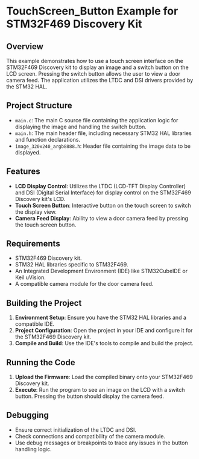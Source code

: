 # TouchScreen_Button Example for STM32F469 Discovery Kit

## Overview

This example demonstrates how to use a touch screen interface on the STM32F469 Discovery kit to display an image and a switch button on the LCD screen. Pressing the switch button allows the user to view a door camera feed. The application utilizes the LTDC and DSI drivers provided by the STM32 HAL.

## Project Structure

- `main.c`: The main C source file containing the application logic for displaying the image and handling the switch button.
- `main.h`: The main header file, including necessary STM32 HAL libraries and function declarations.
- `image_320x240_argb8888.h`: Header file containing the image data to be displayed.

## Features

- **LCD Display Control**: Utilizes the LTDC (LCD-TFT Display Controller) and DSI (Digital Serial Interface) for display control on the STM32F469 Discovery kit's LCD.
- **Touch Screen Button**: Interactive button on the touch screen to switch the display view.
- **Camera Feed Display**: Ability to view a door camera feed by pressing the touch screen button.

## Requirements

- STM32F469 Discovery kit.
- STM32 HAL libraries specific to STM32F469.
- An Integrated Development Environment (IDE) like STM32CubeIDE or Keil uVision.
- A compatible camera module for the door camera feed.

## Building the Project

1. **Environment Setup**: Ensure you have the STM32 HAL libraries and a compatible IDE.
2. **Project Configuration**: Open the project in your IDE and configure it for the STM32F469 Discovery kit.
3. **Compile and Build**: Use the IDE's tools to compile and build the project.

## Running the Code

1. **Upload the Firmware**: Load the compiled binary onto your STM32F469 Discovery kit.
2. **Execute**: Run the program to see an image on the LCD with a switch button. Pressing the button should display the camera feed.

## Debugging

- Ensure correct initialization of the LTDC and DSI.
- Check connections and compatibility of the camera module.
- Use debug messages or breakpoints to trace any issues in the button handling logic.

